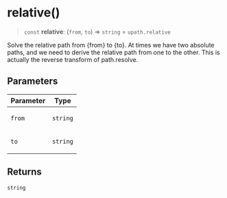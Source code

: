 # relative()

> `const` **relative**: (`from`, `to`) => `string` = `upath.relative`

Solve the relative path from {from} to {to}.
At times we have two absolute paths, and we need to derive the relative path from one to the other. This is actually the reverse transform of path.resolve.

## Parameters

<table>
<thead>
<tr>
<th>Parameter</th>
<th>Type</th>
</tr>
</thead>
<tbody>
<tr>
<td>

`from`

</td>
<td>

`string`

</td>
</tr>
<tr>
<td>

`to`

</td>
<td>

`string`

</td>
</tr>
</tbody>
</table>

## Returns

`string`
